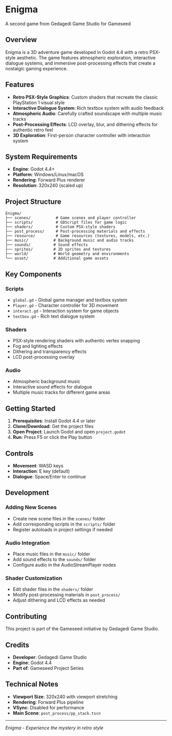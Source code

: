 # Enigma

A second game from Gedagedi Game Studio for Gameseed

## Overview

Enigma is a 3D adventure game developed in Godot 4.4 with a retro PSX-style aesthetic. The game features atmospheric exploration, interactive dialogue systems, and immersive post-processing effects that create a nostalgic gaming experience.

## Features

- **Retro PSX-Style Graphics**: Custom shaders that recreate the classic PlayStation 1 visual style
- **Interactive Dialogue System**: Rich textbox system with audio feedback
- **Atmospheric Audio**: Carefully crafted soundscape with multiple music tracks
- **Post-Processing Effects**: LCD overlay, blur, and dithering effects for authentic retro feel
- **3D Exploration**: First-person character controller with interaction system

## System Requirements

- **Engine**: Godot 4.4+
- **Platform**: Windows/Linux/macOS
- **Rendering**: Forward Plus renderer
- **Resolution**: 320x240 (scaled up)

## Project Structure

```
Enigma/
├── scenes/           # Game scenes and player controller
├── scripts/          # GDScript files for game logic
├── shaders/          # Custom PSX-style shaders
├── post_process/     # Post-processing materials and effects
├── resource/         # Game resources (textures, models, etc.)
├── music/           # Background music and audio tracks
├── sounds/          # Sound effects
├── sprites/         # 2D sprites and textures
├── world/           # World geometry and environments
└── asset/           # Additional game assets
```

## Key Components

### Scripts
- `global.gd` - Global game manager and textbox system
- `Player.gd` - Character controller for 3D movement
- `interact.gd` - Interaction system for game objects
- `textbox.gd` - Rich text dialogue system

### Shaders
- PSX-style rendering shaders with authentic vertex snapping
- Fog and lighting effects
- Dithering and transparency effects
- LCD post-processing overlay

### Audio
- Atmospheric background music
- Interactive sound effects for dialogue
- Multiple music tracks for different game areas

## Getting Started

1. **Prerequisites**: Install Godot 4.4 or later
2. **Clone/Download**: Get the project files
3. **Open Project**: Launch Godot and open `project.godot`
4. **Run**: Press F5 or click the Play button

## Controls

- **Movement**: WASD keys
- **Interaction**: E key (default)
- **Dialogue**: Space/Enter to continue

## Development

### Adding New Scenes
- Create new scene files in the `scenes/` folder
- Add corresponding scripts in the `scripts/` folder
- Register autoloads in project settings if needed

### Audio Integration
- Place music files in the `music/` folder
- Add sound effects to the `sounds/` folder
- Configure audio in the AudioStreamPlayer nodes

### Shader Customization
- Edit shader files in the `shaders/` folder
- Modify post-processing materials in `post_process/`
- Adjust dithering and LCD effects as needed

## Contributing

This project is part of the Gameseed initiative by Gedagedi Game Studio. 


## Credits

- **Developer**: Gedagedi Game Studio
- **Engine**: Godot 4.4
- **Part of**: Gameseed Project Series

## Technical Notes

- **Viewport Size**: 320x240 with viewport stretching
- **Rendering**: Forward Plus pipeline
- **VSync**: Disabled for performance
- **Main Scene**: `post_process/pp_stack.tscn`

---

*Enigma - Experience the mystery in retro style*